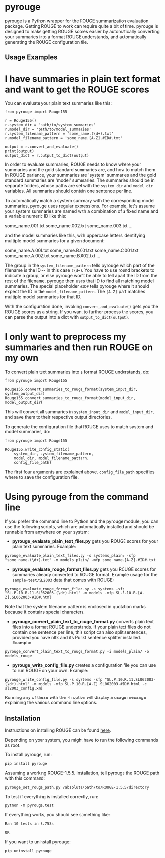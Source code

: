 pyrouge
=======

pyrouge is a Python wrapper for the ROUGE summarization evaluation package. Getting ROUGE to work can require quite a bit of time. pyrouge is designed to make getting ROUGE scores easier by automatically converting your summaries into a format ROUGE understands, and automatically generating the ROUGE configuration file.

## Usage Examples

# I have summaries in plain text format and want to get the ROUGE scores

You can evaluate your plain text summaries like this:

```
from pyrouge import Rouge155

r = Rouge155()
r.system_dir = 'path/to/system_summaries'
r.model_dir = 'path/to/model_summaries'
r.system_filename_pattern = 'some_name.(\d+).txt'
r.model_filename_pattern = 'some_name.[A-Z].#ID#.txt'

output = r.convert_and_evaluate()
print(output)
output_dict = r.output_to_dict(output)
```

In order to evaluate summaries, ROUGE needs to know where your summaries and the gold standard summaries are, and how to match them. In ROUGE parlance, your summaries are 'system' summaries and the gold standard summaries are 'model' summaries. The summaries should be in separate folders, whose paths are set with the ```system_dir``` and ```model_dir``` variables. All summaries should contain one sentence per line.

To automatically match a system summary with the corresponding model summaries, pyrouge uses regular expressions. For example, let's assume your system summaries are named with a combination of a fixed name and a variable numeric ID like this:

some_name.001.txt
some_name.002.txt
some_name.003.txt
...

and the model summaries like this, with uppercase letters identifying multiple model summaries for a given document:

some_name.A.001.txt
some_name.B.001.txt
some_name.C.001.txt
some_name.A.002.txt
some_name.B.002.txt
...

The group in the ```system_filename_pattern``` tells pyrouge which part of the filename is the ID -- in this case ```(\d+)```. You have to use round brackets to indicate a group, or else pyrouge won't be able to tell apart the ID from the rest of the filename. pyrouge then uses that ID to find all matching model summaries. The special placeholder ```#ID#``` tells pyrouge where it should expect the ID in the ```model_filename_pattern```. The ```[A-Z]``` part matches multiple model summaries for that ID.

With the configuration done, invoking ```convert_and_evaluate()``` gets you the ROUGE scores as a string. If you want to further process the scores, you can parse the output into a dict with ```output_to_dict(output)```.


# I only want to preprocess my summaries and then run ROUGE on my own

To convert plain text summaries into a format ROUGE understands, do:

```
from pyrouge import Rouge155

Rouge155.convert_summaries_to_rouge_format(system_input_dir, system_output_dir)
Rouge155.convert_summaries_to_rouge_format(model_input_dir, model_output_dir)
```

This will convert all summaries in ```system_input_dir``` and ```model_input_dir```, and save them to their respective output directories.

To generate the configuration file that ROUGE uses to match system and model summaries, do:

```
from pyrouge import Rouge155

Rouge155.write_config_static(
    system_dir, system_filename_pattern,
	model_dir, model_filename_pattern,
	config_file_path)
```

The first four arguments are explained above. ```config_file_path``` specifies where to save the configuration file.


# Using pyrouge from the command line

If you prefer the command line to Python and the pyrouge module, you can use the following scripts, which are automatically installed and should be runnable from anywhere on your system:

- **pyrouge_evaluate_plain_text_files.py** gets you ROUGE scores for your plain text summaries. Example:

```
pyrouge_evaluate_plain_text_files.py -s systems_plain/ -sfp "some_name.(\d+).txt" -m models_plain/ -mfp some_name.[A-Z].#ID#.txt
```

- **pyrouge_evaluate_rouge_format_files.py** gets you ROUGE scores for summaries already converted to ROUGE format. Example usage for the ```sample-test/SL2003``` data that comes with ROUGE:

```
pyrouge_evaluate_rouge_format_files.py -s systems -sfp "SL.P.10.R.11.SL062003-(\d+).html" -m models -mfp SL.P.10.R.[A-Z].SL062003-#ID#.html
```

Note that the system filename pattern is enclosed in quotation marks because it contains special characters.

- **pyrouge_convert_plain_text_to_rouge_format.py** converts plain text files into a format ROUGE understands. If your plain text files do not contain one sentence per line, this script can also split sentences, provided you have nltk and its Punkt sentence splitter installed. Example:

```
pyrouge_convert_plain_text_to_rouge_format.py -i models_plain/ -o models_rouge
```

- **pyrouge_write_config_file.py** creates a configuration file you can use to run ROUGE on your own. Example:

```
pyrouge_write_config_file.py -s systems -sfp "SL.P.10.R.11.SL062003-(\d+).html" -m models -mfp SL.P.10.R.[A-Z].SL062003-#ID#.html -c sl2003_config.xml
```

Running any of these with the ```-h``` option will display a usage message explaining the various command line options.

## Installation

Instructions on installing ROUGE can be found [here](http://jpbalb.in/post/42675198985/figuring-out-rouge).

Depending on your system, you might have to run the following commands as root.

To install pyrouge, run:

```
pip install pyrouge
```

Assuming a working ROUGE-1.5.5. installation, tell pyrouge the ROUGE path with this command:

```
pyrouge_set_rouge_path.py /absolute/path/to/ROUGE-1.5.5/directory
```

To test if everything is installed correctly, run:

```
python -m pyrouge.test
```

If everything works, you should see something like:

```
Ran 10 tests in 3.753s

OK
```

If you want to uninstall pyrouge:

```
pip uninstall pyrouge
```

